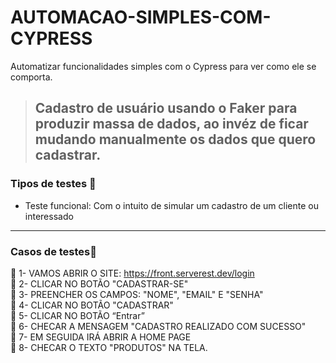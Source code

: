 # AUTOMACAO-SIMPLES-COM-CYPRESS
Automatizar funcionalidades simples com o Cypress para ver como ele se comporta.
>Cadastro de usuário usando o Faker para produzir massa de dados, ao invéz de ficar mudando manualmente os dados que quero cadastrar.
>---

### Tipos de testes 🤖

- Teste funcional: Com o intuito de simular um cadastro de um cliente ou interessado

- - ---
### Casos de testes📍

📄 1- VAMOS ABRIR O SITE: https://front.serverest.dev/login</BR>
📄 2- CLICAR NO BOTÃO "CADASTRAR-SE"</BR>
📄 3- PREENCHER OS CAMPOS: "NOME", "EMAIL" E "SENHA"</BR>
📄 4- CLICAR NO BOTÃO "CADASTRAR"</BR>
📄 5- CLICAR NO BOTÃO “Entrar”</BR>
📄 6- CHECAR A MENSAGEM "CADASTRO REALIZADO COM SUCESSO"</BR>
📄 7- EM SEGUIDA IRÁ ABRIR A HOME PAGE</BR>
📄 8- CHECAR O TEXTO "PRODUTOS" NA TELA.</BR>
